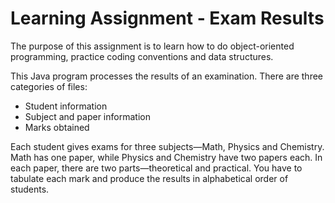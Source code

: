 # Learning Assignment - Exam Results

The purpose of this assignment is to learn how to do object-oriented programming, practice coding conventions and data structures.

This Java program processes the results of an examination. There are three categories of files:
* Student information
* Subject and paper information
* Marks obtained

Each student gives exams for three subjects—Math, Physics and Chemistry. Math has one paper, while Physics and Chemistry have two papers each. In each paper, there are two parts—theoretical and practical. You have to tabulate each mark and produce the results in alphabetical order of students.
